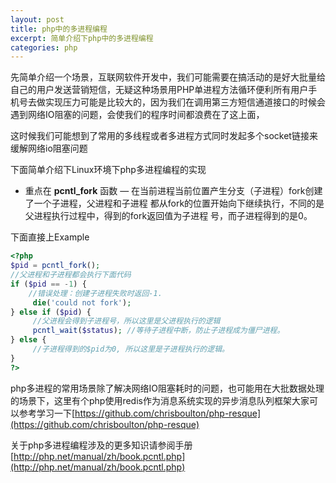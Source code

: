 ```yaml
---
layout: post
title: php中的多进程编程
excerpt: 简单介绍下php中的多进程编程
categories: php
---
```


先简单介绍一个场景，互联网软件开发中，我们可能需要在搞活动的是好大批量给自己的用户发送营销短信，无疑这种场景用PHP单进程方法循环便利所有用户手机号去做实现压力可能是比较大的，因为我们在调用第三方短信通道接口的时候会遇到网络IO阻塞的问题，会使我们的程序时间都浪费在了这上面，

这时候我们可能想到了常用的多线程或者多进程方式同时发起多个socket链接来缓解网络io阻塞问题

下面简单介绍下Linux环境下php多进程编程的实现

- 重点在 **pcntl_fork** 函数 — 在当前进程当前位置产生分支（子进程）fork创建了一个子进程，父进程和子进程 都从fork的位置开始向下继续执行，不同的是父进程执行过程中，得到的fork返回值为子进程 号，而子进程得到的是0。

下面直接上Example

```php
<?php
$pid = pcntl_fork();
//父进程和子进程都会执行下面代码
if ($pid == -1) {
    //错误处理：创建子进程失败时返回-1.
     die('could not fork');
} else if ($pid) {
     //父进程会得到子进程号，所以这里是父进程执行的逻辑
     pcntl_wait($status); //等待子进程中断，防止子进程成为僵尸进程。
} else {
     //子进程得到的$pid为0, 所以这里是子进程执行的逻辑。
}
?>
```
php多进程的常用场景除了解决网络IO阻塞耗时的问题，也可能用在大批数据处理的场景下，这里有个php使用redis作为消息系统实现的异步消息队列框架大家可以参考学习一下[https://github.com/chrisboulton/php-resque](https://github.com/chrisboulton/php-resque)

关于php多进程编程涉及的更多知识请参阅手册[http://php.net/manual/zh/book.pcntl.php](http://php.net/manual/zh/book.pcntl.php)

